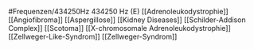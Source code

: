 #Frequenzen/434250Hz
434250 Hz (E)
[[Adrenoleukodystrophie]]
[[Angiofibroma]]
[[Aspergillose]]
[[Kidney Diseases]]
[[Schilder-Addison Complex]]
[[Scotoma]]
[[X-chromosomale Adrenoleukodystrophie]]
[[Zellweger-Like-Syndrom]]
[[Zellweger-Syndrom]]